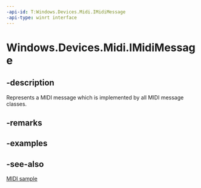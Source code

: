 ```yaml
---
-api-id: T:Windows.Devices.Midi.IMidiMessage
-api-type: winrt interface
---
```


<!-- Interface syntax.
public interface IMidiMessage : 
-->

# Windows.Devices.Midi.IMidiMessage

## -description
Represents a MIDI message which is implemented by all MIDI message classes.

## -remarks

## -examples

## -see-also
[MIDI  sample ](https://github.com/Microsoft/Windows-universal-samples/tree/master/Samples/MIDI)
